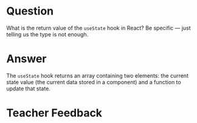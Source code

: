 # Question

What is the return value of the `useState` hook in React? Be specific — just telling us the type is not enough.

# Answer
The `useState` hook returns an array containing two elements: the current state value (the current data stored in a component) and a function to update that state.
# Teacher Feedback